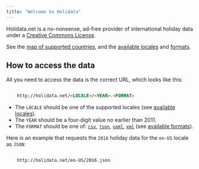 ```yaml
---
title: "Welcome to Holidata"
---
```


Holidata.net is a no-nonsense, ad-free provider of international holiday data under a [Creative Commons License](https://creativecommons.org/licenses/by-nc-sa/3.0/).

See the [map of supported countries](map), and the [available locales](locales) and [formats](formats).

## How to access the data

All you need to access the data is the correct URL, which looks like this:
```html

    http://holidata.net/<LOCALE>/<YEAR>.<FORMAT>

```
* The `LOCALE` should be one of the supported locales (see [available locales](locales)).
* The `YEAR` should be a four-digit value no earlier than 2011.
* The `FORMAT` should be one of: [`csv`](formats/csv), [`json`](formats/json), [`yaml`](formats/yaml),  [`xml`](formats/xml)  (see [available formats](formats)).

Here is an example that requests the `2016` holiday data for the `en-US` locale as `JSON`:
```html

    http://holidata.net/en-US/2016.json

```

